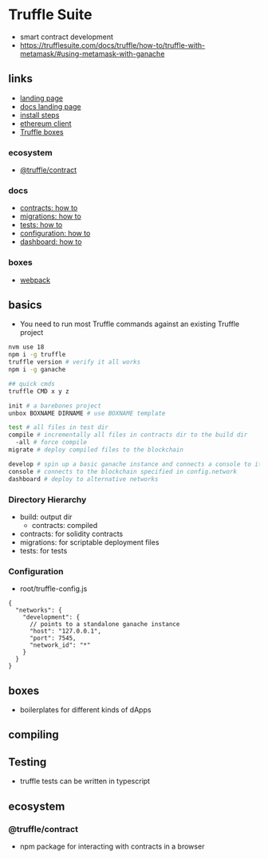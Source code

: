 # Truffle Suite

- smart contract development
- https://trufflesuite.com/docs/truffle/how-to/truffle-with-metamask/#using-metamask-with-ganache

## links

- [landing page](https://trufflesuite.com/)
- [docs landing page](https://trufflesuite.com/docs/)
- [install steps](https://trufflesuite.com/docs/truffle/how-to/install/)
- [ethereum client](https://trufflesuite.com/docs/truffle/concepts/ethereum-client-types/)
- [Truffle boxes](https://trufflesuite.com/boxes/)

### ecosystem

- [@truffle/contract](https://github.com/trufflesuite/truffle/tree/develop/packages/contract)

### docs

- [contracts: how to](https://trufflesuite.com/docs/truffle/how-to/contracts/interact-with-your-contracts/)
- [migrations: how to](https://trufflesuite.com/docs/truffle/how-to/contracts/run-migrations/)
- [tests: how to](https://trufflesuite.com/docs/truffle/how-to/debug-test/test-your-contracts/)
- [configuration: how to](https://trufflesuite.com/docs/truffle/reference/configuration/)
- [dashboard: how to](https://trufflesuite.com/docs/truffle/how-to/use-the-truffle-dashboard/)

### boxes

- [webpack](https://trufflesuite.com/boxes/webpack/)

## basics

- You need to run most Truffle commands against an existing Truffle project

```sh
nvm use 18
npm i -g truffle
truffle version # verify it all works
npm i -g ganache

## quick cmds
truffle CMD x y z

init # a barebones project
unbox BOXNAME DIRNAME # use BOXNAME template

test # all files in test dir
compile # incrementally all files in contracts dir to the build dir
  -all # force compile
migrate # deploy compiled files to the blockchain

develop # spin up a basic ganache instance and connects a console to it
console # connects to the blockchain specified in config.network
dashboard # deploy to alternative networks


```

### Directory Hierarchy

- build: output dir
  - contracts: compiled
- contracts: for solidity contracts
- migrations: for scriptable deployment files
- tests: for tests

### Configuration

- root/truffle-config.js

```jsonc
{
  "networks": {
    "development": {
      // points to a standalone ganache instance
      "host": "127.0.0.1",
      "port": 7545,
      "network_id": "*"
    }
  }
}
```

## boxes

- boilerplates for different kinds of dApps

## compiling

## Testing

- truffle tests can be written in typescript

## ecosystem

### @truffle/contract

- npm package for interacting with contracts in a browser
